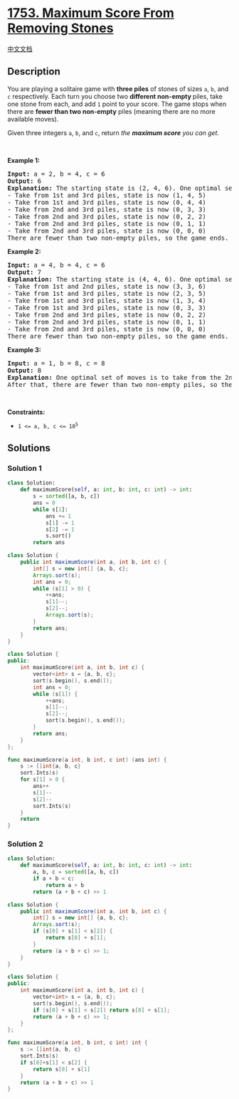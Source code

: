 # [1753. Maximum Score From Removing Stones](https://leetcode.com/problems/maximum-score-from-removing-stones)

[中文文档](/solution/1700-1799/1753.Maximum%20Score%20From%20Removing%20Stones/README.md)

<!-- tags:Greedy,Math,Heap (Priority Queue) -->

<!-- difficulty:Medium -->

## Description

<p>You are playing a solitaire game with <strong>three piles</strong> of stones of sizes <code>a</code>​​​​​​, <code>b</code>,​​​​​​ and <code>c</code>​​​​​​ respectively. Each turn you choose two <strong>different non-empty </strong>piles, take one stone from each, and add <code>1</code> point to your score. The game stops when there are <strong>fewer than two non-empty</strong> piles (meaning there are no more available moves).</p>

<p>Given three integers <code>a</code>​​​​​, <code>b</code>,​​​​​ and <code>c</code>​​​​​, return <em>the</em> <strong><em>maximum</em> </strong><em><strong>score</strong> you can get.</em></p>

<p>&nbsp;</p>
<p><strong class="example">Example 1:</strong></p>

<pre>
<strong>Input:</strong> a = 2, b = 4, c = 6
<strong>Output:</strong> 6
<strong>Explanation:</strong> The starting state is (2, 4, 6). One optimal set of moves is:
- Take from 1st and 3rd piles, state is now (1, 4, 5)
- Take from 1st and 3rd piles, state is now (0, 4, 4)
- Take from 2nd and 3rd piles, state is now (0, 3, 3)
- Take from 2nd and 3rd piles, state is now (0, 2, 2)
- Take from 2nd and 3rd piles, state is now (0, 1, 1)
- Take from 2nd and 3rd piles, state is now (0, 0, 0)
There are fewer than two non-empty piles, so the game ends. Total: 6 points.
</pre>

<p><strong class="example">Example 2:</strong></p>

<pre>
<strong>Input:</strong> a = 4, b = 4, c = 6
<strong>Output:</strong> 7
<strong>Explanation:</strong> The starting state is (4, 4, 6). One optimal set of moves is:
- Take from 1st and 2nd piles, state is now (3, 3, 6)
- Take from 1st and 3rd piles, state is now (2, 3, 5)
- Take from 1st and 3rd piles, state is now (1, 3, 4)
- Take from 1st and 3rd piles, state is now (0, 3, 3)
- Take from 2nd and 3rd piles, state is now (0, 2, 2)
- Take from 2nd and 3rd piles, state is now (0, 1, 1)
- Take from 2nd and 3rd piles, state is now (0, 0, 0)
There are fewer than two non-empty piles, so the game ends. Total: 7 points.
</pre>

<p><strong class="example">Example 3:</strong></p>

<pre>
<strong>Input:</strong> a = 1, b = 8, c = 8
<strong>Output:</strong> 8
<strong>Explanation:</strong> One optimal set of moves is to take from the 2nd and 3rd piles for 8 turns until they are empty.
After that, there are fewer than two non-empty piles, so the game ends.
</pre>

<p>&nbsp;</p>
<p><strong>Constraints:</strong></p>

<ul>
	<li><code>1 &lt;= a, b, c &lt;= 10<sup>5</sup></code></li>
</ul>

## Solutions

### Solution 1

<!-- tabs:start -->

```python
class Solution:
    def maximumScore(self, a: int, b: int, c: int) -> int:
        s = sorted([a, b, c])
        ans = 0
        while s[1]:
            ans += 1
            s[1] -= 1
            s[2] -= 1
            s.sort()
        return ans
```

```java
class Solution {
    public int maximumScore(int a, int b, int c) {
        int[] s = new int[] {a, b, c};
        Arrays.sort(s);
        int ans = 0;
        while (s[1] > 0) {
            ++ans;
            s[1]--;
            s[2]--;
            Arrays.sort(s);
        }
        return ans;
    }
}
```

```cpp
class Solution {
public:
    int maximumScore(int a, int b, int c) {
        vector<int> s = {a, b, c};
        sort(s.begin(), s.end());
        int ans = 0;
        while (s[1]) {
            ++ans;
            s[1]--;
            s[2]--;
            sort(s.begin(), s.end());
        }
        return ans;
    }
};
```

```go
func maximumScore(a int, b int, c int) (ans int) {
	s := []int{a, b, c}
	sort.Ints(s)
	for s[1] > 0 {
		ans++
		s[1]--
		s[2]--
		sort.Ints(s)
	}
	return
}
```

<!-- tabs:end -->

### Solution 2

<!-- tabs:start -->

```python
class Solution:
    def maximumScore(self, a: int, b: int, c: int) -> int:
        a, b, c = sorted([a, b, c])
        if a + b < c:
            return a + b
        return (a + b + c) >> 1
```

```java
class Solution {
    public int maximumScore(int a, int b, int c) {
        int[] s = new int[] {a, b, c};
        Arrays.sort(s);
        if (s[0] + s[1] < s[2]) {
            return s[0] + s[1];
        }
        return (a + b + c) >> 1;
    }
}
```

```cpp
class Solution {
public:
    int maximumScore(int a, int b, int c) {
        vector<int> s = {a, b, c};
        sort(s.begin(), s.end());
        if (s[0] + s[1] < s[2]) return s[0] + s[1];
        return (a + b + c) >> 1;
    }
};
```

```go
func maximumScore(a int, b int, c int) int {
	s := []int{a, b, c}
	sort.Ints(s)
	if s[0]+s[1] < s[2] {
		return s[0] + s[1]
	}
	return (a + b + c) >> 1
}
```

<!-- tabs:end -->

<!-- end -->

